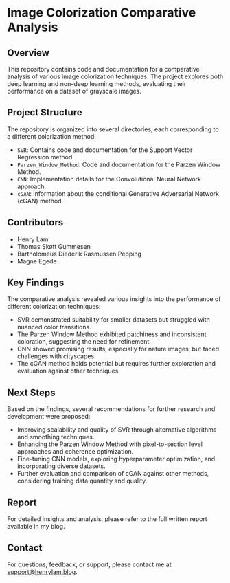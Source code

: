 # Image Colorization Comparative Analysis

## Overview

This repository contains code and documentation for a comparative analysis of various image colorization techniques. The project explores both deep learning and non-deep learning methods, evaluating their performance on a dataset of grayscale images.

## Project Structure

The repository is organized into several directories, each corresponding to a different colorization method:

- `SVR`: Contains code and documentation for the Support Vector Regression method.
- `Parzen_Window_Method`: Code and documentation for the Parzen Window Method.
- `CNN`: Implementation details for the Convolutional Neural Network approach.
- `cGAN`: Information about the conditional Generative Adversarial Network (cGAN) method.

## Contributors

- Henry Lam
- Thomas Skøtt Gummesen
- Bartholomeus Diederik Rasmussen Pepping
- Magne Egede

## Key Findings

The comparative analysis revealed various insights into the performance of different colorization techniques:

- SVR demonstrated suitability for smaller datasets but struggled with nuanced color transitions.
- The Parzen Window Method exhibited patchiness and inconsistent coloration, suggesting the need for refinement.
- CNN showed promising results, especially for nature images, but faced challenges with cityscapes.
- The cGAN method holds potential but requires further exploration and evaluation against other techniques.

## Next Steps

Based on the findings, several recommendations for further research and development were proposed:

- Improving scalability and quality of SVR through alternative algorithms and smoothing techniques.
- Enhancing the Parzen Window Method with pixel-to-section level approaches and coherence optimization.
- Fine-tuning CNN models, exploring hyperparameter optimization, and incorporating diverse datasets.
- Further evaluation and comparison of cGAN against other methods, considering training data quantity and quality.

## Report

For detailed insights and analysis, please refer to the full written report available in my blog.

## Contact

For questions, feedback, or support, please contact me at [support@henrylam.blog](mailto:support@henrylam.blog).

